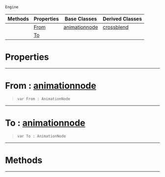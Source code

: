  `Engine`

|Methods|Properties|Base Classes|Derived Classes|
|---|---|---|---|
| |[ From](https://github.com/PlasmaEngine/PlasmaDocs/blob/master/code_reference/class_reference/dualblendcrossblend.markdown#from-plasma-engine-documen)|[animationnode](https://github.com/PlasmaEngine/PlasmaDocs/blob/master/code_reference/class_reference/animationnode.markdown)|[crossblend](https://github.com/PlasmaEngine/PlasmaDocs/blob/master/code_reference/class_reference/crossblend.markdown)|
| |[ To](https://github.com/PlasmaEngine/PlasmaDocs/blob/master/code_reference/class_reference/dualblendcrossblend.markdown#to-plasma-engine-documenta)| | |


 #  Properties


---  
 #  From : [animationnode](https://github.com/PlasmaEngine/PlasmaDocs/blob/master/code_reference/class_reference/animationnode.markdown)

> 
> ``` lang=cpp, name=Lightning
> var From : AnimationNode


---  
 #  To : [animationnode](https://github.com/PlasmaEngine/PlasmaDocs/blob/master/code_reference/class_reference/animationnode.markdown)

> 
> ``` lang=cpp, name=Lightning
> var To : AnimationNode


---  
 #  Methods


---  
 

 